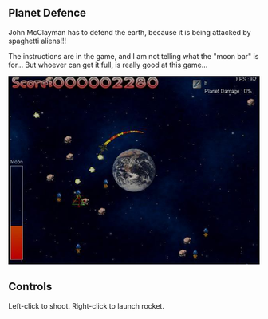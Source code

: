 Planet Defence
--------------

John  McClayman has to defend the earth,  because  it  is  being  attacked  by
spaghetti aliens!!!

The instructions are in the  game, and I am not telling what the "moon bar" is
for...  But  whoever  can  get  it  full,  is  really  good  at  this  game...

![](screenshots/snapshot52.jpg)

Controls
--------

Left-click to shoot. Right-click to launch rocket.
